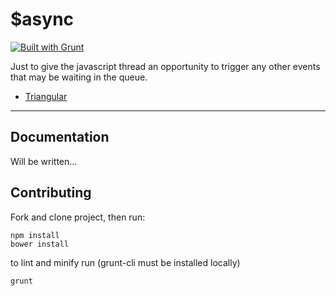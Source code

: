 $async
======

[![Built with Grunt](https://cdn.gruntjs.com/builtwith.png)](http://gruntjs.com/)

Just to give the javascript thread an opportunity to trigger any other events that may be waiting in the queue.

* [Triangular](http://triangular.io)

***

Documentation
-------------

Will be written...

Contributing
------------

Fork and clone project, then run:

```
npm install
bower install
```

to lint and minify run (grunt-cli must be installed locally)

```
grunt
```
